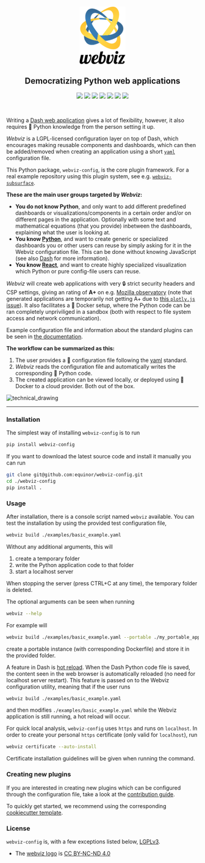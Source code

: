 <p align="center">
  <img height="150" src="https://github.com/equinor/webviz-config/raw/master/docs/assets/webviz-logo.svg?sanitize=true">
</p>

<h2 align="center">Democratizing Python web applications</h2>

<p align="center">
<a href="https://badge.fury.io/py/webviz-config"><img src="https://badge.fury.io/py/webviz-config.svg"></a>
<a href="https://equinor.github.io/webviz-config"><img src="https://img.shields.io/badge/docs-passing-brightgreen"></a>  
<a href="https://github.com/equinor/webviz-config/blob/master/LICENSE"><img src="https://img.shields.io/github/license/equinor/webviz-config.svg?color=dark-green"></a>
<a href="https://travis-ci.org/equinor/webviz-config"><img src="https://travis-ci.org/equinor/webviz-config.svg?branch=master"></a>
<a href="https://www.codacy.com/manual/webviz/webviz-config?utm_source=github.com&amp;utm_medium=referral&amp;utm_content=equinor/webviz-config&amp;utm_campaign=Badge_Grade"><img src="https://api.codacy.com/project/badge/Grade/1d7a659ea4784aa396ac1cb101c8e678"></a>
<a href="https://www.python.org/"><img src="https://img.shields.io/badge/python-3.6%20|%203.7%20|%203.8-blue.svg"></a>
<a href="https://github.com/psf/black"><img src="https://img.shields.io/badge/code%20style-black-000000.svg"></a>
</p>
<br/>

Writing a [Dash web application](https://github.com/plotly/dash) gives a lot of flexibility, however, it also requires :snake: Python knowledge from the person setting it up.

*Webviz* is a LGPL-licensed configuration layer on top of Dash, which encourages making reusable components and dashboards, which can then be added/removed when creating an application using a short [`yaml`](https://en.wikipedia.org/wiki/YAML) configuration file.

This Python package, `webviz-config`, is the core plugin framework. For a real example repository using this plugin system, see e.g. [`webviz-subsurface`](https://github.com/equinor/webviz-subsurface).
 
**These are the main user groups targeted by *Webviz*:**
- **You do not know Python**, and only want to add different predefined dashboards or visualizations/components in a certain order and/or on different pages in the application. Optionally with some text and mathematical equations (that you provide) inbetween the  dashboards, explaining what the user is looking at.
- **You know [Python](https://www.python.org/)**, and want to create generic or specialized dashboards you or other users can reuse by simply asking for it in the Webviz configuration file. This can be done without knowing JavaScript (see also [Dash](https://plot.ly/dash/) for more information).
- **You know [React](https://reactjs.org/)**, and want to create highly specialized visualization which Python or pure config-file users can reuse.

*Webviz* will create web applications with very :lock: strict security headers and CSP settings, giving an rating of **A+** on e.g. [Mozilla observatory](https://observatory.mozilla.org/) (note that generated applications are temporarily not getting A+ due to [this `plotly.js` issue](https://github.com/plotly/plotly.js/issues/897)). It also facilitates a :whale: Docker setup, where the Python code can be ran completely unpriviliged in a sandbox (both with respect to file system access and network communication).

Example configuration file and information about the standard plugins can be seen in [the documentation](https://equinor.github.io/webviz-config/).

**The workflow can be summarized as this:**
1) The user provides a :book: configuration file following the [yaml](https://en.wikipedia.org/wiki/YAML) standard.
2) *Webviz* reads the configuration file and automatically writes the corresponding :snake: Python code.
3) The created application can be viewed locally, or deployed using :whale: Docker to a cloud provider. Both out of the box.

![technical_drawing](https://user-images.githubusercontent.com/31612826/67282250-9f54fc80-f4d1-11e9-9f77-b352ec2710ed.png)

---

### Installation

The simplest way of installing `webviz-config` is to run
```bash
pip install webviz-config
```

If you want to download the latest source code and install it manually you 
can run
```bash
git clone git@github.com:equinor/webviz-config.git
cd ./webviz-config
pip install .
```

### Usage

After installation, there is a console script named `webviz` available. You can test the installation by using the provided test
configuration file,
```bash
webviz build ./examples/basic_example.yaml
```

Without any additional arguments, this will
1) create a temporary folder
2) write the Python application code to that folder
3) start a localhost server

When stopping the server (press CTRL+C at any time), the temporary folder is deleted.

The optional arguments can be seen when running
```bash
webviz --help
```
For example will
```bash
webviz build ./examples/basic_example.yaml --portable ./my_portable_app
```
create a portable instance (with corresponding Dockerfile) and store it in the provided folder.

A feature in Dash is [hot reload](https://community.plot.ly/t/announcing-hot-reload/14177).
When the Dash Python code file is saved, the content seen in the web browser is
automatically reloaded (no need for localhost server restart). This feature is passed on to
the Webviz configuration utility, meaning that if the user runs 
```bash
webviz build ./examples/basic_example.yaml
```
and then modifies `./examples/basic_example.yaml` while the Webviz application is
still running, a hot reload will occur.

For quick local analysis, `webviz-config` uses `https` and runs on `localhost`.
In order to create your personal `https` certificate (only valid for `localhost`), run
```bash
webviz certificate --auto-install
```
Certificate installation guidelines will be given when running the command.

### Creating new plugins

If you are interested in creating new plugins which can be configured through
the configuration file, take a look at the [contribution guide](./CONTRIBUTING.md).

To quickly get started, we recommend using the corresponding
[cookiecutter template](https://github.com/equinor/webviz-plugin-boilerplate).

### License

`webviz-config` is, with a few exceptions listed below, [LGPLv3](./LICENSE).

- The [webviz logo](./docs/assets/webviz-logo.svg) is [CC BY-NC-ND 4.0](https://creativecommons.org/licenses/by-nc-nd/4.0/)

